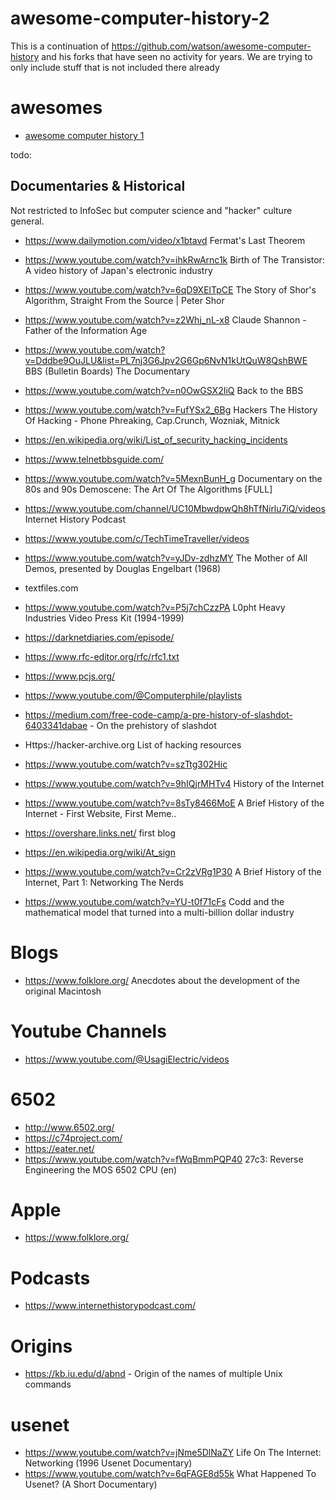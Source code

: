 # awesome-computer-history-2
This is a continuation of https://github.com/watson/awesome-computer-history and his forks that have seen no activity for years. We are trying to only include stuff that is not included there already

# awesomes
- [awesome computer history 1](https://github.com/watson/awesome-computer-history) 


todo:
## Documentaries & Historical
Not restricted to InfoSec but computer science and "hacker" culture general. 
- https://www.dailymotion.com/video/x1btavd Fermat's Last Theorem
- https://www.youtube.com/watch?v=ihkRwArnc1k Birth of The Transistor: A video history of Japan's electronic industry
- https://www.youtube.com/watch?v=6qD9XElTpCE The Story of Shor's Algorithm, Straight From the Source | Peter Shor
- https://www.youtube.com/watch?v=z2Whj_nL-x8 Claude Shannon - Father of the Information Age
- https://www.youtube.com/watch?v=Dddbe9OuJLU&list=PL7nj3G6Jpv2G6Gp6NvN1kUtQuW8QshBWE BBS (Bulletin Boards) The Documentary
- https://www.youtube.com/watch?v=n0OwGSX2IiQ Back to the BBS
- https://www.youtube.com/watch?v=FufYSx2_6Bg Hackers The History Of Hacking - Phone Phreaking, Cap.Crunch, Wozniak, Mitnick
- https://en.wikipedia.org/wiki/List_of_security_hacking_incidents
- https://www.telnetbbsguide.com/
- https://www.youtube.com/watch?v=5MexnBunH_g Documentary on the 80s and 90s Demoscene: The Art Of The Algorithms [FULL]
- https://www.youtube.com/channel/UC10MbwdpwQh8hTfNirlu7iQ/videos Internet History Podcast
- https://www.youtube.com/c/TechTimeTraveller/videos
- https://www.youtube.com/watch?v=yJDv-zdhzMY The Mother of All Demos, presented by Douglas Engelbart (1968)
- textfiles.com
- https://www.youtube.com/watch?v=P5j7chCzzPA L0pht Heavy Industries Video Press Kit (1994-1999)
- https://darknetdiaries.com/episode/
- https://www.rfc-editor.org/rfc/rfc1.txt
- https://www.pcjs.org/
- https://www.youtube.com/@Computerphile/playlists
- https://medium.com/free-code-camp/a-pre-history-of-slashdot-6403341dabae - On the prehistory of slashdot
- Https://hacker-archive.org List of hacking resources
- https://www.youtube.com/watch?v=szTtg302Hic

- https://www.youtube.com/watch?v=9hIQjrMHTv4 History of the Internet
- https://www.youtube.com/watch?v=8sTy8466MoE A Brief History of the Internet - First Website, First Meme..
- https://overshare.links.net/ first blog
- https://en.wikipedia.org/wiki/At_sign
- https://www.youtube.com/watch?v=Cr2zVRg1P30 A Brief History of the Internet, Part 1: Networking The Nerds
- https://www.youtube.com/watch?v=YU-t0f71cFs Codd and the mathematical model that turned into a multi-billion dollar industry

# Blogs
- https://www.folklore.org/ Anecdotes about the development of the original Macintosh
# Youtube Channels
- https://www.youtube.com/@UsagiElectric/videos

# 6502
- http://www.6502.org/
- https://c74project.com/
- https://eater.net/
- https://www.youtube.com/watch?v=fWqBmmPQP40 27c3: Reverse Engineering the MOS 6502 CPU (en)

# Apple
- https://www.folklore.org/

# Podcasts
- https://www.internethistorypodcast.com/

# Origins
- https://kb.iu.edu/d/abnd - Origin of the names of multiple Unix commands

# usenet
- https://www.youtube.com/watch?v=jNme5DlNaZY Life On The Internet: Networking (1996 Usenet Documentary)
- https://www.youtube.com/watch?v=6qFAGE8d55k What Happened To Usenet? (A Short Documentary)
